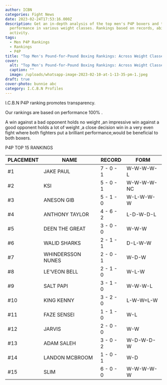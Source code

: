 ```yaml
---
author: ICBN
categories: Fight News
date: 2023-02-24T17:53:16.000Z
description: Get an in-depth analysis of the top men's P4P boxers and their
  performance in various weight classes. Rankings based on records, abilities &
  activity.
tags:
  - Men P4P Rankings
  - Rankings
  - P4P
title: "Top Men's Pound-for-Pound Boxing Rankings: Across Weight Classes."
cover:
  alt: "Top Men's Pound-for-Pound Boxing Rankings: Across Weight Classes."
  caption: ""
  image: /uploads/whatsapp-image-2023-02-10-at-1-13-35-pm-1.jpeg
draft: true
cover-photo: bunnie abc
category: I.C.B.N Profiles
---
```

I.C.B.N P4P ranking promotes transparency.

Our rankings are based on performance 100% .

A win against a bad opponent holds no weight ,an impressive win against a good opponent holds a lot of weight ,a close decision win in a very even fight where both fighters put a brilliant performance,would be beneficial to both boxers.

P4P TOP 15 RANKINGS

|PLACEMENT|NAME|RECORD|FORM|
|---|---|---|---|
|#1|JAKE PAUL|7 - 0 - 1|W-W-W-W-L|
|#2|KSI|5 - 0 - 1|W-W-W-W-NC|
|#3|ANESON GIB|5 - 1 - 0|W-L-W-W-W|
|#4|ANTHONY TAYLOR|4 - 6 - 2|L-D-W-D-L|
|#5|DEEN THE GREAT|3 - 0 - 0|W-W-W|
|#6|WALID SHARKS|2 - 1 - 1|D-L-W-W|
|#7|WHINDERSSON NUNES|2 - 0 - 1|W-D-W|
|#8|LE'VEON BELL|2 - 1 - 0|W-L-W|
|#9|SALT PAPI|3 - 1 - 0|W-W-W-L|
|#10|KING KENNY|3 - 2 - 0|L-W-W=L-W|
|#11|FAZE SENSEI|1 - 1 - 0|W-L|
|#12|JARVIS|2 - 0 - 0|W-W|
|#13|ADAM SALEH|3 - 0 - 2|W-D-W-D-W|
|#14|LANDON MCBROOM|1 - 0 - 1|W-D|
|#15|SLIM|6 - 0 - 0|W-W-W-W-W|




